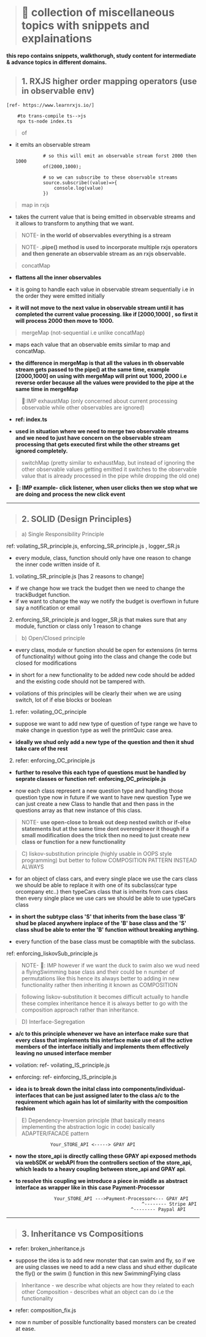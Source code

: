 > # 🎁 collection of miscellaneous topics with snippets and explainations

**this repo contains snippets, walkthorugh, study content for intermediate & advance topics in different domains.**

> ## 1. RXJS higher order mapping operators (use in observable env)

    [ref- https://www.learnrxjs.io/]

        #to trans-compile ts-->js
        npx ts-node index.ts

> of

- it emits an observable stream

                # so this will emit an observable stream forst 2000 then 1000
                of(2000,1000);

                # so we can subscribe to these observable streams
                source.subscribe((value)=>{
                    console.log(value)
                })

> map in rxjs

- takes the current value that is being emitted in observable streams and it allows to transform to anything that we want.

> NOTE- **in the world of observables everything is a stream**

> NOTE- **.pipe() method is used to incorporate multiple rxjs operators and then generate an observable stream as an rxjs observable.**

> concatMap

- **flattens all the inner observables**
- it is going to handle each value in observable stream sequentially i.e in the order they were emitted initially

- **it will not move to the next value in observable stream until it has completed the current value processing. like if [2000,1000] , so first it will process 2000 then move to 1000.**

> mergeMap (not-sequential i.e unlike concatMap)

- maps each value that an observable emits similar to map and concatMap.

- **the difference in mergeMap is that all the values in th observable stream gets passed to the pipe() at the same time, example [2000,1000] on using with mergeMap will print out 1000, 2000 i.e reverse order because all the values were provided to the pipe at the same time in mergeMap**

> 📝:IMP exhaustMap (only concerned about current processing observable while other observables are ignored)

- **ref: index.ts**

- **used in situation where we need to merge two observable streams and we need to just have concern on the observable stream processing that gets executed first while the other streams get ignored completely.**

> switchMap (pretty similar to exhaustMap, but instead of ignoring the other observable values getting emitted it switches to the observable value that is already processed in the pipe while dropping the old one)

- **📝: IMP example- click listener, when user clicks then we stop what we are doing and process the new click event**

---

> ## 2. SOLID (Design Principles)

> a) Single Responsibility Principle

ref: voilating_SR_principle.js, enforcing_SR_principle.js , logger_SR.js

- every module, class, function should only have one reason to change the inner code written inside of it.

1. voilating_SR_principle.js [has 2 reasons to change]

- if we change how we track the budget then we need to change the trackBudget function.
- if we want to change the way we notify the budget is overflown in future say a notification or email

2. enforcing_SR_principle.js and logger_SR.js that makes sure that any module, function or class only 1 reason to change

> b) Open/Closed principle

- every class, module or function should be open for extensions (in terms of functionality) without going into the class and change the code but closed for modifications

- in short for a new functionality to be added new code should be added and the existing code should not be tampered with.

- voilations of this principles will be clearly their when we are using switch, lot of if else blocks or boolean

1. refer: voilating_OC_principle

- suppose we want to add new type of question of type range we have to make change in question type as well the printQuic case area.

- **ideally we shud only add a new type of the question and then it shud take care of the rest**

2. refer: enforcing_OC_principle.js

- **further to resolve this each type of questions must be handled by seprate classes or function ref: enforcing_OC_principle.js**

- now each class represent a new question type and handling those question type now in future if we want to have new question Type we can just create a new Class to handle that and then pass in the questions array as that new instance of this class.

> NOTE- **use open-close to break out deep nested switch or if-else statements but at the same time dont overengineer it though if a small modification does the trick then no need to just create new class or function for a new functionality**

> C) liskov-substitution principle (highly usable in OOPS style programming) but better to follow COMPOSITION PATTERN INSTEAD ALWAYS

- for an object of class cars, and every single place we use the cars class we should be able to replace it with one of its subclass(car type orcompany etc..) then typeCars class that is inherits from cars class then every single place we use cars we should be able to use typeCars class

- **in short the subtype class 'S' that inherits from the base class 'B' shud be placed anywhere inplace of the 'B' base class and the 'S' class shud be able to enter the 'B' function without breaking anything.**

- every function of the base class must be comaptible with the subclass.

ref: enforcing_liskovSub_principle.js

> NOTE- 🎯: IMP however if we want the duck to swim also we wud need a flyingSwimming base class and their could be n number of permutations like this hence its always better to adding in new functionality rather then inheriting it known as COMPOSITION

> following liskov-substitution it becomes difficult actually to handle these complex inheritance hence it is always better to go with the composition approach rather than inheritance.

> D) Interface-Segregation

- **a/c to this principle whenever we have an interface make sure that every class that implements this interface make use of all the active members of the interface initially and implements them effectively leaving no unused interface member**

- voilation: ref- voilating_IS_principle.js
- enforcing: ref- einforcing_IS_principle.js

- **idea is to break down the inital class into components/individual-interfaces that can be just assigned later to the class a/c to the requirement which again has lot of similarity with the composition fashion**

> E) Dependency-Inversion principle (that basically means implementing the abstraction logic in code) basically ADAPTER/FACADE pattern

                    Your_STORE_API <-----> GPAY API

- **now the store_api is directly calling these GPAY api exposed methods via webSDK or webAPI from the controllers section of the store_api, which leads to a heavy coupling between store_api and GPAY api**.

- **to resolve this coupling we introduce a piece in middle as abstract interface as wrapper like in this case Payment-Processor**

                    Your_STORE_API --->Payment-Processor<--- GPAY API
                                                    ^-------- Stripe API
                                                ^-------- Paypal API

---

> ## 3. Inheritance vs Compositions

- refer: broken_inheritance.js

- suppose the idea is to add new monster that can swim and fly, so if we are using classes we need to add a new class and shud either duplicate the fly() or the swim () function in this new SwimmingFlying class

> Inheritance - we describe what objects are how they related to each other
> Composition - describes what an object can do i.e the functionality

- refer: composition_fix.js

- now n number of possible functionality based monsters can be created at ease.
